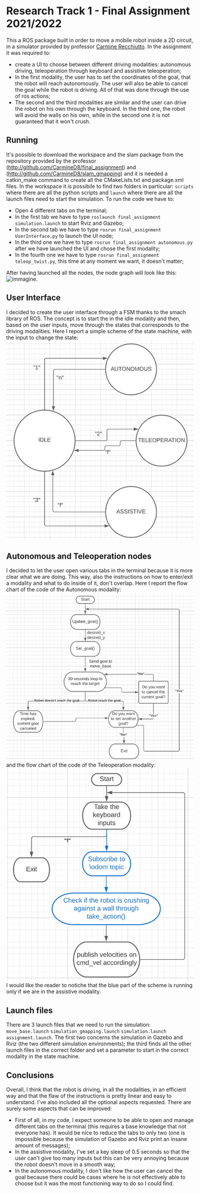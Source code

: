 # Research Track 1 - Final Assignment 2021/2022

This a ROS package built in order to move a mobile robot inside a 2D circuit, in a simulator provided by professor [Carmine Recchiutto](http://github.com/CarmineD8).
In the assignment it was required to:
* create a UI to choose between different driving modalities: autonomous driving, teleoperation through keyboard and assistive teleoperation;
* In the first modality, the user has to set the coordinates of the goal, that the robot will reach autonomously. The user will also be able to cancel the goal while the robot is driving. All of that was done through the use of ros actions;
* The second and the third modalities are similar and the user can drive the robot on his own through the keyboard. In the third one, the robot will avoid the walls on his own, while in the second one it is not guaranteed that it won't crush.

## Running

It's possible to download the workspace and the slam package from the repository provided by the professor (http://github.com/CarmineD8/final_assignment) and (http://github.com/CarmineD8/slam_gmapping) and it is needed a catkin_make command to create all the CMakeLists.txt and package.xml files. In the workspace it is possibile to find two folders in particular: `scripts` where there are all the python scripts and `launch` where there are all the launch files need to start the simulation. To run the code we have to:
* Open 4 different tabs on the terminal;
* In the first tab we have to type `roslaunch final_assignment simulation.launch` to start Rviz and Gazebo; 
* In the second tab we have to type `rosrun final_assignment UserInterface.py` to launch the UI node;
* In the third one we have to type `rosrun final_assignment autonomous.py` after we have launched the UI and chose the first modality; 
* In the fourth one we have to type `rosrun final_assignment teleop_twist.py`, this time at any moment we want, it doesn't matter;

After having launched all the nodes, the node graph will look like this: ![immagine](final_assignment_nodes_graph.jpeg).

## User Interface

I decided to create the user interface through a FSM thanks to the smach library of ROS. The concept is to start the in the idle modality and then, based on the user inputs, move through the states that corresponds to the driving modalities.
Here I report a simple scheme of the state machine, with the input to change the state: ![immagine](state_machine.jpg)

## Autonomous and Teleoperation nodes

I decided to let the user open various tabs in the terminal because it is more clear what we are doing. This way, also the instructions on how to enter/exit a modality and what to do inside of it, don't overlap.
Here I report the flow chart of the code of the Autonomous modality: ![immagine](autonomous_flowchart.jpg)
and the flow chart of the code of the Teleoperation modality: ![immagine](teleoperation_flowchart.jpg)
I would like the reader to notiche that the blue part of the scheme is running only if we are in the assistive modality.

## Launch files

There are 3 launch files that we need to run the simulation: `move_base.launch` `simulation_gmapping.launch` `simulation.launch` `assignment.launch`. The first two concerns the simulation in Gazebo and Rviz (the two different simulation environments); the third finds all the other launch files in the correct folder and set a parameter to start in the correct modality in the state machine.  

## Conclusions

Overall, I think that the robot is driving, in all the modalities, in an efficient way and that the flaw of the instructions is pretty linear and easy to understand. I've also included all the optional aspects requested.
There are surely some aspects that can be improved:
* First of all, in my code, I expect someone to be able to open and manage different tabs on the terminal (this requires a base knowledge that not everyone has). It would be nice to reduce the tabs to only two (one is impossible because the simulation of Gazebo and Rviz print an insane amount of messages);
* In the assistive modality, I've set a key sleep of 0.5 seconds so that the user can't give too many inputs but this can be very annoying because the robot doesn't move in a smooth way; 
* In the autonomous modality, I don't like how the user can cancel the goal because there could be cases where he is not effectively able to choose but it was the most functioning way to do so I could find.
